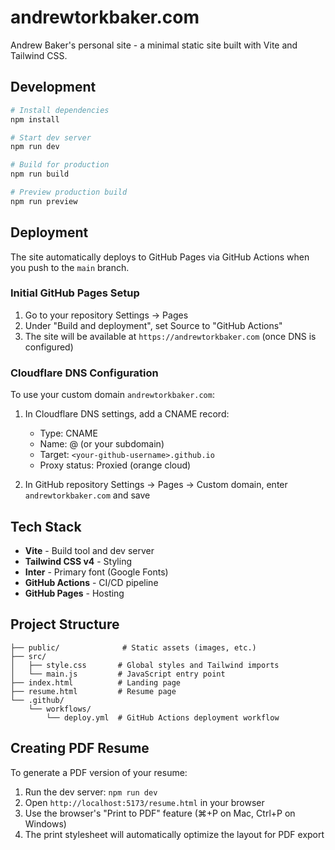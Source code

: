 # andrewtorkbaker.com

Andrew Baker's personal site - a minimal static site built with Vite and Tailwind CSS.

## Development

```bash
# Install dependencies
npm install

# Start dev server
npm run dev

# Build for production
npm run build

# Preview production build
npm run preview
```

## Deployment

The site automatically deploys to GitHub Pages via GitHub Actions when you push to the `main` branch.

### Initial GitHub Pages Setup

1. Go to your repository Settings → Pages
2. Under "Build and deployment", set Source to "GitHub Actions"
3. The site will be available at `https://andrewtorkbaker.com` (once DNS is configured)

### Cloudflare DNS Configuration

To use your custom domain `andrewtorkbaker.com`:

1. In Cloudflare DNS settings, add a CNAME record:
   - Type: CNAME
   - Name: @ (or your subdomain)
   - Target: `<your-github-username>.github.io`
   - Proxy status: Proxied (orange cloud)

2. In GitHub repository Settings → Pages → Custom domain, enter `andrewtorkbaker.com` and save

## Tech Stack

- **Vite** - Build tool and dev server
- **Tailwind CSS v4** - Styling
- **Inter** - Primary font (Google Fonts)
- **GitHub Actions** - CI/CD pipeline
- **GitHub Pages** - Hosting

## Project Structure

```
├── public/              # Static assets (images, etc.)
├── src/
│   ├── style.css       # Global styles and Tailwind imports
│   └── main.js         # JavaScript entry point
├── index.html          # Landing page
├── resume.html         # Resume page
└── .github/
    └── workflows/
        └── deploy.yml  # GitHub Actions deployment workflow
```

## Creating PDF Resume

To generate a PDF version of your resume:

1. Run the dev server: `npm run dev`
2. Open `http://localhost:5173/resume.html` in your browser
3. Use the browser's "Print to PDF" feature (⌘+P on Mac, Ctrl+P on Windows)
4. The print stylesheet will automatically optimize the layout for PDF export
